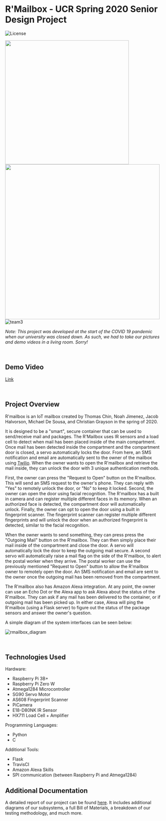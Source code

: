# R'Mailbox - UCR Spring 2020 Senior Design Project

![License](http://img.shields.io/github/license/mrthomaschin/CS179J-Team3)

<img src="https://user-images.githubusercontent.com/22509729/119739432-159cac00-be37-11eb-827e-dae3f5d5c7ae.png" width="400" /> <img src="https://user-images.githubusercontent.com/22509729/119739411-0ddd0780-be37-11eb-8a68-b3327f03c319.png" width="500" /> 
![team3](https://user-images.githubusercontent.com/22509729/119741248-2b5fa080-be3a-11eb-9956-410119fca1cd.png)

*Note: This project was developed at the start of the COVID 19 pandemic when our university was closed down. As such, we had to take our pictures and demo videos in a living room. Sorry!*

<br>

## Demo Video

[Link](https://youtube.com)

<br>

## Project Overview

R'mailbox is an IoT mailbox created by Thomas Chin, Noah Jimenez, Jacob Halvorson, Michael De Sousa, and Christian Grayson in the spring of 2020. 

It is designed to be a "smart", secure container that can be used to send/receive mail and packages. The R'Mailbox uses IR sensors and a load cell to detect when mail has been placed inside of the main compartment. Once mail has been detected inside the compartment and the compartment door is closed, a servo automatically locks the door. From here, an SMS notification and email are automatically sent to the owner of the mailbox using [Twilio](https://www.twilio.com/). When the owner wants to open the R'mailbox and retrieve the mail inside, they can unlock the door with 3 unique authentication methods.

First, the owner can press the "Request to Open" button on the R'mailbox. This will send an SMS request to the owner's phone. They can reply with "Yes" to remotely unlock the door, or "No" to keep it locked. Second, the owner can open the door using facial recognition. The R'mailbox has a built in camera and can register multiple different faces in its memory. When an authorized face is detected, the compartment door will automatically unlock. Finally, the owner can opt to open the door using a built in fingerprint scanner. The fingerprint scanner can register multiple different fingerprints and will unlock the door when an authorized fingerprint is detected, similar to the facial recognition.

When the owner wants to send something, they can press press the "Outgoing Mail" button on the R'mailbox. They can then simply place their mail inside of the compartment and close the door. A servo will automatically lock the door to keep the outgoing mail secure. A second servo will automatically raise a mail flag on the side of the R'mailbox, to alert the postal worker when they arrive. The postal worker can use the previously mentioned "Request to Open" button to allow the R'mailbox owner to remotely open the door. An SMS notification and email are sent to the owner once the outgoing mail has been removed from the compartment. 

The R'mailbox also has Amazon Alexa integration. At any point, the owner can use an Echo Dot or the Alexa app to ask Alexa about the status of the R'mailbox. They can ask if any mail has been delivered to the container, or if outgoing mail has been picked up. In either case, Alexa will ping the R'mailbox (using a Flask server) to figure out the status of the package sensors and answer the owner's question.

A simple diagram of the system interfaces can be seen below: 

![rmailbox_diagram](https://user-images.githubusercontent.com/22509729/119742026-c1e09180-be3b-11eb-9d0f-ecfbbb50c89b.png)

<br>

## Technologies Used

Hardware:
- Raspberry Pi 3B+
- Raspberry Pi Zero W
- Atmega1284 Microcontroller 
- SG90 Servo Motor
- AS608 Fingerprint Scanner
- PiCamera
- E18-D80NK IR Sensor
- HX711 Load Cell + Amplifier

Programming Languages:
- Python
- C

Additional Tools:
- Flask
- TravisCI
- Amazon Alexa Skills
- SPI communication (between Raspberry Pi and Atmega1284)

## Additional Documentation

A detailed report of our project can be found [here](https://drive.google.com/file/d/1L6dqv_ulrA3YTHF-tuNcpjMuraq7k0kp/view?usp=sharing). It includes additional diagrams of our subsystems, a full Bill of Materials, a breakdown of our testing methodology, and much more.
